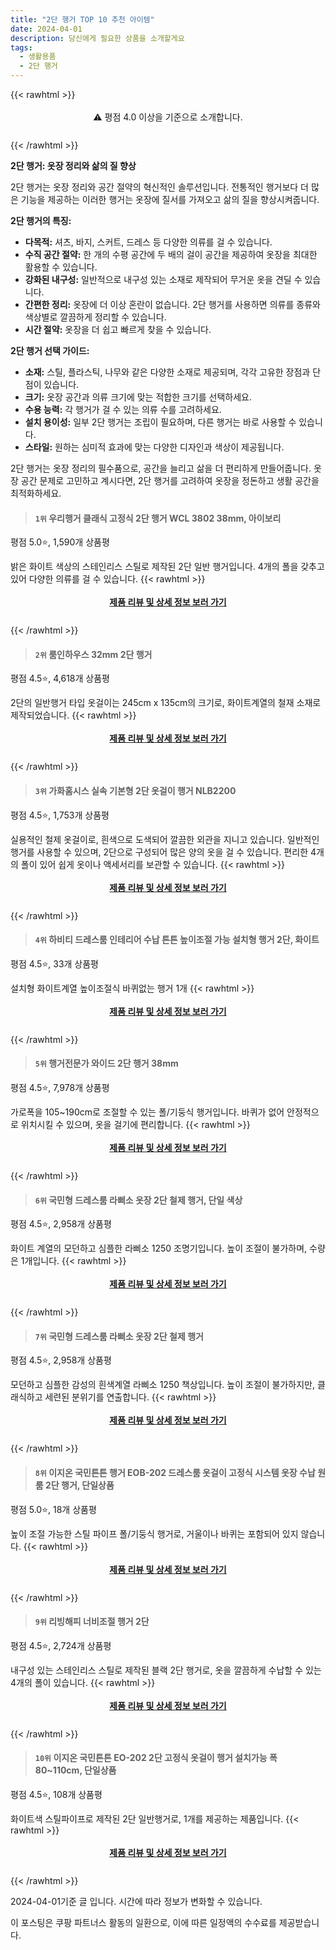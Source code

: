 ```yaml
---
title: "2단 행거 TOP 10 추천 아이템"
date: 2024-04-01
description: 당신에게 필요한 상품을 소개할게요
tags:
  - 생활용품
  - 2단 행거
---
```

{{< rawhtml >}}<div class="toc" style="text-align: center; height: 50px; line-height: 2;">  <p>⚠️ 평점 4.0 이상을 기준으로 소개합니다.<br></p></div> {{< /rawhtml >}}

**2단 행거: 옷장 정리와 삶의 질 향상**

2단 행거는 옷장 정리와 공간 절약의 혁신적인 솔루션입니다. 전통적인 행거보다 더 많은 기능을 제공하는 이러한 행거는 옷장에 질서를 가져오고 삶의 질을 향상시켜줍니다.

**2단 행거의 특징:**

* **다목적:** 셔츠, 바지, 스커트, 드레스 등 다양한 의류를 걸 수 있습니다.
* **수직 공간 절약:** 한 개의 수평 공간에 두 배의 걸이 공간을 제공하여 옷장을 최대한 활용할 수 있습니다.
* **강화된 내구성:** 일반적으로 내구성 있는 소재로 제작되어 무거운 옷을 견딜 수 있습니다.
* **간편한 정리:** 옷장에 더 이상 혼란이 없습니다. 2단 행거를 사용하면 의류를 종류와 색상별로 깔끔하게 정리할 수 있습니다.
* **시간 절약:** 옷장을 더 쉽고 빠르게 찾을 수 있습니다.

**2단 행거 선택 가이드:**

* **소재:** 스틸, 플라스틱, 나무와 같은 다양한 소재로 제공되며, 각각 고유한 장점과 단점이 있습니다.
* **크기:** 옷장 공간과 의류 크기에 맞는 적합한 크기를 선택하세요.
* **수용 능력:** 각 행거가 걸 수 있는 의류 수를 고려하세요.
* **설치 용이성:** 일부 2단 행거는 조립이 필요하며, 다른 행거는 바로 사용할 수 있습니다.
* **스타일:** 원하는 심미적 효과에 맞는 다양한 디자인과 색상이 제공됩니다.

2단 행거는 옷장 정리의 필수품으로, 공간을 늘리고 삶을 더 편리하게 만들어줍니다. 옷장 공간 문제로 고민하고 계시다면, 2단 행거를 고려하여 옷장을 정돈하고 생활 공간을 최적화하세요.


>#### `1위` 우리행거 클래식 고정식 2단 행거 WCL 3802 38mm, 아이보리
평점 5.0⭐, 1,590개 상품평

밝은 화이트 색상의 스테인리스 스틸로 제작된 2단 일반 행거입니다. 4개의 폴을 갖추고 있어 다양한 의류를 걸 수 있습니다.
{{< rawhtml >}}<div class="toc" style="text-align: center; height: 50px; line-height: 2;"><p><b><a href="https://link.coupang.com/re/AFFSDP?lptag=AF5033054&pageKey=1727156225&itemId=2939534431&vendorItemId=70928100155&traceid=V0-153-a4583f66db3c0093&clickBeacon=jxqSQU70jcyJXgc-j6RAkuErylD8IO4g_WlzkJ9XbRRzqqYWEjw_uGkvU5p0jcnkHTSOvYfyE09fCQoSK7pdMn15-rPDFXUPX1lQHd96HDTF4jdAdF9qiNyfrfxwVF8sXfiJ7bZEggcoFBfcsWurCV96x9YnW1o1vMrV-4HjGG9ftwT_W6PheVde2Kku6GRnNiIIIwtiJ1Yqy5SKB8UCpWS-8Nmd0yFbUCQIiUGkevLNkcJIb9bbTC48lT1afHvrVGfdP4DqVFBDoIAbBOM5iob1sEKXFBnfwatilnZ58MrCiM_3mcnKMhL0Y1EMGb_Sh0UJSkcv6UwjDKKcRe99NvWdPRgFCwogk4nenJ7NtdoQ50HxafGR5O8Y3NWCniWCBbIA-DDd2f7cMwkjnwl6V0N_UtJ2eBbqAUwTkmj4xVh8h28r48nApUCY8VRDabL3xyShzAUGgDbIEPyUdv6v4WFR53mPPRgVbefSYsiwFMwVthbYR53PPKg4oQah6-G98VM2vKCV_84ab5b9mfFDeDkJOfXW3TJLnt7g3_64VhlSP1hVGk5_oOoRrqrPGPyI3WqM749MHHgh6vac0yHhIS7uLZ62pE5EydLPFf-LA0CnW4l2FgwdFZ3vTiVwmibfN8zjvFqbwnoHy8rzHe8YhXlUg27GhkLsT8unR9gqO5-rve9qvr0DHWQRyw3FiEIpGf119QtuWgLSvtjbC3bmOei-Df3mEg97Dr-lVN84Qlk51XNXLqW58gpEOchLvvzgwGr-8JefpR0DfJnhWwqrkrkqWj8N3PxiQt8AK9EkaXKAzPXtplrchw68vjXjHVDWc402Pf_8SP2rCxQvCqfZkq1oF8P8tHiiB9ziPlIrQlffek5UYgqzBNY4MTm_YAaIWV9FbU-Pe4dPjXcfdTivt5L2r-aZm7dPZBNKUM8gIad0xw%3D%3D&requestid=20240401193737218047859629&token=31850C%7CMIXED">제품 리뷰 및 상세 정보 보러 가기</a></b><br></p> </div>{{< /rawhtml >}}

>#### `2위` 룸인하우스 32mm 2단 행거
평점 4.5⭐, 4,618개 상품평

2단의 일반행거 타입 옷걸이는 245cm x 135cm의 크기로, 화이트계열의 철재 소재로 제작되었습니다.
{{< rawhtml >}}<div class="toc" style="text-align: center; height: 50px; line-height: 2;"><p><b><a href="https://link.coupang.com/re/AFFSDP?lptag=AF5033054&pageKey=167220612&itemId=478840732&vendorItemId=4201586745&traceid=V0-153-59c3ab5c6ca12037&requestid=20240401193737218047859629&token=31850C%7CMIXED">제품 리뷰 및 상세 정보 보러 가기</a></b><br></p> </div>{{< /rawhtml >}}

>#### `3위` 가화홈시스 실속 기본형 2단 옷걸이 행거 NLB2200
평점 4.5⭐, 1,753개 상품평

실용적인 철제 옷걸이로, 흰색으로 도색되어 깔끔한 외관을 지니고 있습니다. 일반적인 행거를 사용할 수 있으며, 2단으로 구성되어 많은 양의 옷을 걸 수 있습니다. 편리한 4개의 폴이 있어 쉽게 옷이나 액세서리를 보관할 수 있습니다.
{{< rawhtml >}}<div class="toc" style="text-align: center; height: 50px; line-height: 2;"><p><b><a href="https://link.coupang.com/re/AFFSDP?lptag=AF5033054&pageKey=205424106&itemId=605086165&vendorItemId=4586166287&traceid=V0-153-d151da989bd7c628&requestid=20240401193737218047859629&token=31850C%7CMIXED">제품 리뷰 및 상세 정보 보러 가기</a></b><br></p> </div>{{< /rawhtml >}}

>#### `4위` 하비티 드레스룸 인테리어 수납 튼튼 높이조절 가능 설치형 행거 2단, 화이트
평점 4.5⭐, 33개 상품평

설치형 화이트계열 높이조절식 바퀴없는 행거 1개
{{< rawhtml >}}<div class="toc" style="text-align: center; height: 50px; line-height: 2;"><p><b><a href="https://link.coupang.com/re/AFFSDP?lptag=AF5033054&pageKey=7687564843&itemId=20548809956&vendorItemId=87625054960&traceid=V0-153-437f31c06b68d6ec&clickBeacon=k_yinFoUe34-qqNyk95azTnw7oFLVaklLmGLd1ERXAOHz6n-CsESPs-XkdB5uJ-NjDwt1FKm8YFTYRdwPq9mUr5T62RqbREXmBekHNNdIjHgWflVWQDMBTEy2M2fB6VeNWSeMTUsh-E_F5JFiM-lqlSmCf8Sp67nu6Wvz5JBNJ-du89xxNuvFl2jBPvBaahobD3r1TU1JzAAPKmmtL2D0ICzE3K6yPqPAnUaZGajIc4I5CqBSj7eQhn4906S1rRj2Qs5qmJoIEbvkEcQLGJOzhtvI3cRbPfBYl0Ffxz_liCMzoeSi4oUEZvaAfZlxBA5WXa_Lf4YKlSjtU3mZGyIlWJE4A08whcrzYnUWlV7YUEGxo3CPZS-DzYjzLxlCBxqOnS2R9eT2J8L7GcgrxP1_y0fFsEEmwkrzUMMgiWMFIKpBUodaNXSmCWEtHdtQBigXw7-UHmj2CKXJIf0Jhpa1hVGQuEgskJ13EeQF-igSN364NOqGpZBLH5VE42N4wfUyZUWEIbLVzWPO7nARhFlxNt2Y-K8elV3WqkO8p1Ewq1bJFGQLrxmmAoO5DDyPbiQeQ7gLYp1JkLPTpCk7HrLydughrEOYyFhJCVum26To6wozNqBdHJZ28VCdqFmUKTHyh_y6xeDdmoGQ2VqKKdGPvRwGKquMmkWx-mwG6uLOAG10xtRSpXKUI47Na0QLSo8qh6Kqt52qI0pJeCWIxHj8hqGmcOvT2gCAcRsKKBffiKV9g5k2x8n8Ww6cnwElsAsKZT78oF8dtcbu2vMnhz3qpIB6BKK-ljdGY5pl80E3XyoiMU3QytwhXlO1yF73zH3xa1AgN_rBjjEM_pQWtzKszf3IenxBbZVJDYVQ_j5erNkRg9asp0HsBTcHxIJfLkcHwaBFsc6WtFz6uJeLhputmw4o8n31F8R7-OUIggP1U8%3D&requestid=20240401193737218047859629&token=31850C%7CMIXED">제품 리뷰 및 상세 정보 보러 가기</a></b><br></p> </div>{{< /rawhtml >}}

>#### `5위` 행거전문가 와이드 2단 행거 38mm
평점 4.5⭐, 7,978개 상품평

가로폭을 105~190cm로 조절할 수 있는 폴/기둥식 행거입니다. 바퀴가 없어 안정적으로 위치시킬 수 있으며, 옷을 걸기에 편리합니다.
{{< rawhtml >}}<div class="toc" style="text-align: center; height: 50px; line-height: 2;"><p><b><a href="https://link.coupang.com/re/AFFSDP?lptag=AF5033054&pageKey=1421638352&itemId=2460242637&vendorItemId=70453761052&traceid=V0-153-1917a6643e9c7803&requestid=20240401193737218047859629&token=31850C%7CMIXED">제품 리뷰 및 상세 정보 보러 가기</a></b><br></p> </div>{{< /rawhtml >}}

>#### `6위` 국민형 드레스룸 라삐소 옷장 2단 철제 행거, 단일 색상
평점 4.5⭐, 2,958개 상품평

화이트 계열의 모던하고 심플한 라삐소 1250 조명기입니다. 높이 조절이 불가하며, 수량은 1개입니다.
{{< rawhtml >}}<div class="toc" style="text-align: center; height: 50px; line-height: 2;"><p><b><a href="https://link.coupang.com/re/AFFSDP?lptag=AF5033054&pageKey=6711555672&itemId=15583062704&vendorItemId=88275575066&traceid=V0-153-0ea0405db7d73f50&clickBeacon=mkE74tYzCHdBYQMSmlrd50sI_1a5e8ndfAob5t81H2odX0yEBmBtDxMwDCAi2_GPPxJ_TDQsnsjB-xLyfONu_2c7T_M_WckX1vKja5SGl1CBa9Mnvsge_3wB3xEpMolkw37nBNPaZBRmmfvQIdBEHDduDSw8rW87BYfTGfoJuG_9SmYQPvlMsYYybibxr5Kt_EkyCvAye_VfiLrae44ZJvimxpRXbgFU6L3rkkxYkeWYNc53spbS3Y4G4cmne2KMzJp_itbVqs6X-HD7xnfNumhD-6Er9bW56pHj7c2PQqtt0Mg_CHAdJG-nrHPF4RrVzkIjnBVi_3RNzAwKewwsISm64w8_E1dYklrVkPviSUdmcm6BMPcUrPUWc7cuWm-ISPP-WsHoeZc6jHsbOAKQRDfLm69PFUboZGWJ7FwFsILCCH8RADJU3G8U7fgzHGdSRjn_1MN4nEXmIQ6cA4GA1_NDxLb-JC5-qIwLEhKLXX8iNG3--AUhZIDabaSaXu8A0sPCHbxV_d4-4JCxwKE8OkhTn-OIOw6NyN1z73StY47Z7Pt_v8JJZyBxElrx-jwdZ6S8hNsAruam-LfKbQcicr03UHHlc3zyX-f8BPbJTeYjyPXPZXe4BreAWg5rMAx6WFWKxsMYEK7TVdrl-h_uQwz3A5WozCrT9oz1-Mih7JmOMgMryVrbUOJgrURIcH5bRf2485hmoFGSaAkA9ohVVqFFAMd-q4Itsvz3LxrfiXhXvYFCdTe8ddfPEQDAKvk9eiNom_4lUY4hHfKRkluyRmDB4Q8NLN0g9IpfPI9wwlkXZg0rw92JoyTp6tjuGBh2pmMge9QhPnm3mkKoKyqMcplhrdWvIIGvY0VrN9FdrpQk5KOnl4iZgfQk8odwBaQvJKoaXbdBnxOa1g3V1ldA-VieTJj0wTo-AziK9zauVT8%3D&requestid=20240401193737218047859629&token=31850C%7CMIXED">제품 리뷰 및 상세 정보 보러 가기</a></b><br></p> </div>{{< /rawhtml >}}

>#### `7위` 국민형 드레스룸 라삐소 옷장 2단 철제 행거
평점 4.5⭐, 2,958개 상품평

모던하고 심플한 감성의 흰색계열 라삐소 1250 책상입니다. 높이 조절이 불가하지만, 클래식하고 세련된 분위기를 연출합니다.
{{< rawhtml >}}<div class="toc" style="text-align: center; height: 50px; line-height: 2;"><p><b><a href="https://link.coupang.com/re/AFFSDP?lptag=AF5033054&pageKey=6711555672&itemId=15583062704&vendorItemId=88275575066&traceid=V0-153-0ea0405db7d73f50&requestid=20240401193737218047859629&token=31850C%7CMIXED">제품 리뷰 및 상세 정보 보러 가기</a></b><br></p> </div>{{< /rawhtml >}}

>#### `8위` 이지온 국민튼튼 행거 EOB-202 드레스룸 옷걸이 고정식 시스템 옷장 수납 원룸 2단 행거, 단일상품
평점 5.0⭐, 18개 상품평

높이 조절 가능한 스틸 파이프 폴/기둥식 행거로, 거울이나 바퀴는 포함되어 있지 않습니다.
{{< rawhtml >}}<div class="toc" style="text-align: center; height: 50px; line-height: 2;"><p><b><a href="https://link.coupang.com/re/AFFSDP?lptag=AF5033054&pageKey=7662315190&itemId=20417097938&vendorItemId=87417453184&traceid=V0-153-6708a59fecfc6df6&clickBeacon=rj5UtmogjUQo_0Jfrkog05nWMgW4R2olTuOgl8MNkbDrIGP-gKs8gy7gsHfIlJOyS9SB0eHJlwzKhiIHLY8azmY0kZBLLR53CpJlsoazWgV15y5hBaTXZn22BViIi8tGEwsACro7EiktgH1lOFY-fyHbUt03ZFPfEjiG4gJQeGsq_dDJRLwP4JF-nYlqr-S0I7jQMCzUKY2qOx_Xaf-Ac8qK68mZTOZwSa4JBbWIwAyN08CwBnbnOoQM3KrrnIIVZn3b_3BrNIhy5jlcHW6WksBnFRTz-FLg6SMMED_JlCFDiyM-VqMPZ2UIMzd8EwEQv2ROdipMITL97EZZTu8muls2B22T82_MY3fGdRo5pFb9e2w-o6eqMBedogsM3k-w31bjC6RRH2hXYI3KxjbpnXWTZ9Yk_ekvoPhJGDGF2zbvxncQoWPknJbbJDSU0joJtEznbrD_DL_HbYqLS-t9LgEbJ7QRVvon3634ocrmaXdGdQQ-kpm6Ab1IVoXQY4157ZmRsFp0FqjyFnOpUByp1VPhQdDwBBpw_lZ-EKywg85jCVrf-cGPqVh9pD0gKq49L7KP7xTU7Xp1791D1RnAO-AulzO1tcCLbcyTDRmPmJ6wsgwmaOzmygq0r_lDLm07PqRWf0w5ea96sEeRsyMBiROHjU7sgW3SkKd01j-NrLG0c5WNbfnBHBM1Dl_zzKhuD51iIlTkjjjUXN2QEjDtmtj2bY3u0ChY20PF32HqbhhKoAPEc_KQrYW3q9qRM57pFGJOd97ee19rbZVkD6Wv18Fr4aUDe8dgga0XL_nuOw1rpjD6WJigKkz310yTDXQ2H0DxfUEbDRpnQ1PrhJhtbVMMkF__k2g8k9X4xD_kPGE1UF4kQQGXAAmZf0ds_h1Omnv5YOgnK74IRJTqli0G9q76MO-hScuAcwSIYhvGjMytNqA%3D&requestid=20240401193737218047859629&token=31850C%7CMIXED">제품 리뷰 및 상세 정보 보러 가기</a></b><br></p> </div>{{< /rawhtml >}}

>#### `9위` 리빙해피 너비조절 행거 2단
평점 4.5⭐, 2,724개 상품평

내구성 있는 스테인리스 스틸로 제작된 블랙 2단 행거로, 옷을 깔끔하게 수납할 수 있는 4개의 폴이 있습니다.
{{< rawhtml >}}<div class="toc" style="text-align: center; height: 50px; line-height: 2;"><p><b><a href="https://link.coupang.com/re/AFFSDP?lptag=AF5033054&pageKey=24945952&itemId=97094047&vendorItemId=3175754440&traceid=V0-153-01820a11e6d02c5b&requestid=20240401193737218047859629&token=31850C%7CMIXED">제품 리뷰 및 상세 정보 보러 가기</a></b><br></p> </div>{{< /rawhtml >}}

>#### `10위` 이지온 국민튼튼 EO-202 2단 고정식 옷걸이 행거 설치가능 폭 80~110cm, 단일상품
평점 4.5⭐, 108개 상품평

화이트색 스틸파이프로 제작된 2단 일반행거로, 1개를 제공하는 제품입니다.
{{< rawhtml >}}<div class="toc" style="text-align: center; height: 50px; line-height: 2;"><p><b><a href="https://link.coupang.com/re/AFFSDP?lptag=AF5033054&pageKey=7219541645&itemId=18291411296&vendorItemId=87417416228&traceid=V0-153-c6df722cc059d514&clickBeacon=O3hNz4ym1WITh_2QO7uFqFu95cmQK9s5Rb6Fja2dbCxLa1LhKtoJoP5hjPuaYmOteaI2phGN8iKwZpVzNilSl3nt-cK4bb0BO6ytHuj-uQ7dSQucfT_tNFmkOL_swYkNpuwVJffDZhbIJTiLaeig8plECcE5P1U4WDBV5oEnRvtNDPd9NJoNh_nhuGMV3uIk1EHsB1zDsuujw82_wXJ2TKrAh4ILryUigmG-z4wzqHtXC2FJJNA4eltoUao4JEaJOBEl6M29PYpnovOwyB6U9zeOj7LZbqhTshy92dGb9XgkAqInthgekOefsRHjXSQXpK6Zp5D1GqW7ozVOCZlssliRNam9KfKn3r28R99cnwmqEGtCkUTCVn-RgbvAUtUMTBEqsgYMpLndWdtJsBC9hCxIzjAkOMUgN7-D9L4D3-95PAINrMmMfo4Xi2MXaajD2jbF_yB-c2zRo5vnF5wfjdL_hJydFtr921jHyS2nBFTKHDfPWpNIvns_XCu-AFdHJJQQZ-ejiXVhksfWAke1vt2mMWui6oboF6MYa6RyLrTJZJr3U_6hv3TGUCkF3lb18t7SCNJ5HnRrGjlgcdZbISUR2Dt3hQxRQ74FgEUXaDIQxFlLrNsdDF_58ysO8Rd3GwCCD3ulcZxPvNJAmwzS_yIWiRBY5LgYwNwAzpFTtuxeRPw2w-vS9-Dw3UfxrLpfH7kowZkiTV-Lr0Lwcypp6Vo6TEPZiPL0l2NClK6h_5j3o4dtCZUqZWxwGIFNCDwD9tmrlP02rU1t_OboGLOolGe6KfilFaZhgyxGFbkvwP6UZHsRFTxHcwX_AXbLamQSaJauuy6Igz8X1LhSRa0p8o8QZU2FmVFNguEGslynI52JP9iyDkLjA4onwYVr61M4phPCY31yf6NBJG0A_OHPDn-iNyBlDjyE0WTHF8cimSsSQZ-J&requestid=20240401193737218047859629&token=31850C%7CMIXED">제품 리뷰 및 상세 정보 보러 가기</a></b><br></p> </div>{{< /rawhtml >}}


2024-04-01기준 글 입니다.
시간에 따라 정보가 변화할 수 있습니다.

이 포스팅은 쿠팡 파트너스 활동의 일환으로, 이에 따른 일정액의 수수료를 제공받습니다.